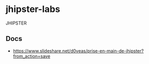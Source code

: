 # jhipster-labs
JHIPSTER

## Docs
- https://www.slideshare.net/d0veas/prise-en-main-de-jhipster?from_action=save
